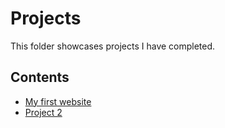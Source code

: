 # Projects
This folder showcases projects I have completed.
## Contents
* [My first website](my-first-website.html)
* [Project 2](project_2)
